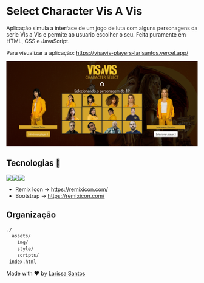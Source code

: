 # Select Character Vis A Vis

Aplicação simula a interface de um jogo de luta com alguns personagens da serie Vis a Vis e permite ao usuario escolher o seu. Feita puramente em HTML, CSS e JavaScript.

Para visualizar a aplicação: https://visavis-players-larisantos.vercel.app/

![imagem](https://github.com/LariMoro20/SelectCharacterVisAVis/blob/main/screenshot3.png)

## Tecnologias 🚀

<div style="display:flex">
<img src="https://img.shields.io/badge/HTML5-E34F26?style=for-the-badge&logo=html5&logoColor=white" />
<img src="https://img.shields.io/badge/CSS3-1572B6?style=for-the-badge&logo=css3&logoColor=white" />
<img src="https://img.shields.io/badge/JavaScript-F7DF1E?style=for-the-badge&logo=javascript&logoColor=black" />
 </div>
 
- Remix Icon -> https://remixicon.com/
- Bootstrap -> https://remixicon.com/

## Organização

```bash
./
  assets/
    img/
    style/
    scripts/
 index.html

```

Made with :heart: by [Larissa Santos](https://larissa-santos.vercel.app/)
